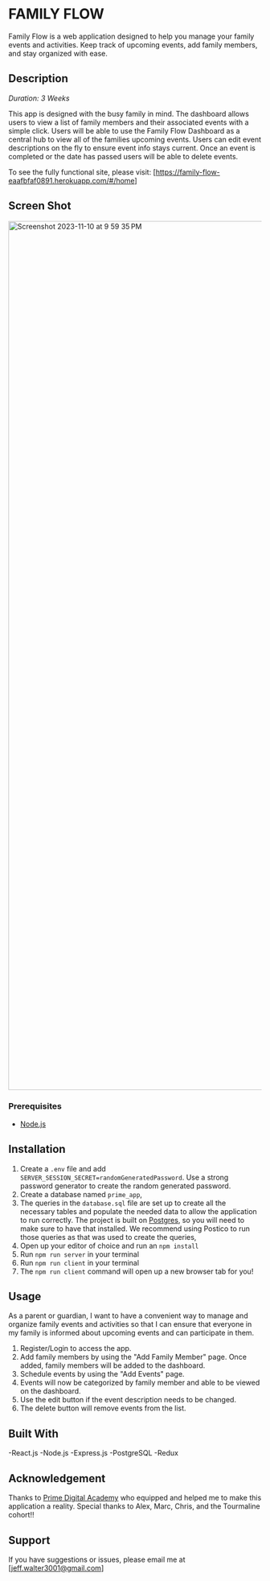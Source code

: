 
# FAMILY FLOW

Family Flow is a web application designed to help you manage your family events and activities. Keep track of upcoming events, add family members, and stay organized with ease.

## Description

_Duration: 3 Weeks_

This app is designed with the busy family in mind. The dashboard allows users to view a list of family members and their associated events with a simple click. Users will be able to use the Family Flow Dashboard as a central hub to view all of the families upcoming events. Users can edit event descriptions on the fly to ensure event info stays current. Once an event is completed or the date has passed users will be able to delete events. 


To see the fully functional site, please visit: [https://family-flow-eaafbfaf0891.herokuapp.com/#/home]

## Screen Shot

<img width="1728" alt="Screenshot 2023-11-10 at 9 59 35 PM" src="https://github.com/JWal01/family-flow/assets/121841055/4374b635-4cc2-44f8-aa13-3bfe6c65666c">


### Prerequisites

- [Node.js](https://nodejs.org/en/)


## Installation

1. Create a `.env` file and add `SERVER_SESSION_SECRET=randomGeneratedPassword`. Use a strong password generator to create the random generated password.
1. Create a database named `prime_app`,
2. The queries in the `database.sql` file are set up to create all the necessary tables and populate the needed data to allow the application to run correctly. The project is built on [Postgres](https://www.postgresql.org/download/), so you will need to make sure to have that installed. We recommend using Postico to run those queries as that was used to create the queries, 
3. Open up your editor of choice and run an `npm install`
4. Run `npm run server` in your terminal
5. Run `npm run client` in your terminal
6. The `npm run client` command will open up a new browser tab for you!

## Usage
As a parent or guardian, I want to have a convenient way to manage and organize family events and activities so that I can ensure that everyone in my family is informed about upcoming events and can participate in them.

1. Register/Login to access the app. 
2. Add family members by using the "Add Family Member" page. Once added, family members will be added to the dashboard.
3. Schedule events by using the "Add Events" page. 
4. Events will now be categorized by family member and able to be viewed on the dashboard. 
5. Use the edit button if the event description needs to be changed. 
6. The delete button will remove events from the list. 


## Built With

-React.js
-Node.js
-Express.js
-PostgreSQL
-Redux


## Acknowledgement
Thanks to [Prime Digital Academy](www.primeacademy.io) who equipped and helped me to make this application a reality. Special thanks to Alex, Marc, Chris, and the Tourmaline cohort!!

## Support
If you have suggestions or issues, please email me at [jeff.walter3001@gmail.com]